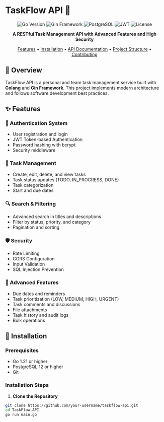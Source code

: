 # TaskFlow API 🚀

<div align="center">

![Go Version](https://img.shields.io/badge/Go-1.21%2B-blue)
![Gin Framework](https://img.shields.io/badge/Gin-Framework-green)
![PostgreSQL](https://img.shields.io/badge/PostgreSQL-Database-blue)
![JWT](https://img.shields.io/badge/JWT-Auth-orange)
![License](https://img.shields.io/badge/license-MIT-blue)

**A RESTful Task Management API with Advanced Features and High Security**

[Features](#features) • [Installation](#installation) • [API Documentation](#api-documentation) • [Project Structure](#project-structure) • [Contributing](#contributing)

</div>

## 📖 Overview

TaskFlow API is a personal and team task management service built with **Golang** and **Gin Framework**. This project implements modern architecture and follows software development best practices.

## ✨ Features

### 🔐 Authentication System
- User registration and login
- JWT Token-based Authentication
- Password hashing with bcrypt
- Security middleware

### 📝 Task Management
- Create, edit, delete, and view tasks
- Task status updates (TODO, IN_PROGRESS, DONE)
- Task categorization
- Start and due dates

### 🔍 Search & Filtering
- Advanced search in titles and descriptions
- Filter by status, priority, and category
- Pagination and sorting

### 🛡️ Security
- Rate Limiting
- CORS Configuration
- Input Validation
- SQL Injection Prevention

### 🚀 Advanced Features
- Due dates and reminders
- Task prioritization (LOW, MEDIUM, HIGH, URGENT)
- Task comments and discussions
- File attachments
- Task history and audit logs
- Bulk operations

## 🚀 Installation

### Prerequisites
- Go 1.21 or higher
- PostgreSQL 12 or higher
- Git

### Installation Steps

1. **Clone the Repository**
```bash
git clone https://github.com/your-username/taskflow-api.git
cd TaskFlow-API
go run main.go
